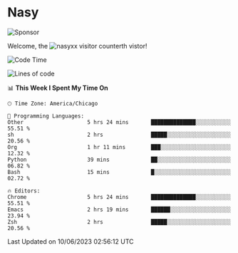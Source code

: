 # Nasy

<!--
<p align="center">
<img height="200" src="https://github-readme-stats.vercel.app/api?username=nasyxx&count_private=true&show_icons=true&theme=dracula&include_all_commits=true"/>
<img height="200" src="https://github-readme-stats.vercel.app/api/top-langs/?username=nasyxx&theme=dracula&hide=html,jupyter+notebook&count_private=true&show_icons=true"/>
</p>

  
----------------
-->

![Sponsor](https://img.shields.io/static/v1.svg?label=Sponsor&message=%E2%9D%A4&logo=GitHub&style=flat&color=pink)
 
Welcome, the ![nasyxx visitor counter](https://count.getloli.com/get/@nasyxx?theme=rule34)th vistor!
 
<!--START_SECTION:waka-->
![Code Time](http://img.shields.io/badge/Code%20Time-3%2C562%20hrs%2024%20mins-blue)

![Lines of code](https://img.shields.io/badge/From%20Hello%20World%20I%27ve%20Written-6.3%20million%20lines%20of%20code-blue)

📊 **This Week I Spent My Time On** 

```text
🕑︎ Time Zone: America/Chicago

💬 Programming Languages: 
Other                    5 hrs 24 mins       ██████████████░░░░░░░░░░░   55.51 % 
sh                       2 hrs               █████░░░░░░░░░░░░░░░░░░░░   20.56 % 
Org                      1 hr 11 mins        ███░░░░░░░░░░░░░░░░░░░░░░   12.32 % 
Python                   39 mins             ██░░░░░░░░░░░░░░░░░░░░░░░   06.82 % 
Bash                     15 mins             █░░░░░░░░░░░░░░░░░░░░░░░░   02.72 % 

🔥 Editors: 
Chrome                   5 hrs 24 mins       ██████████████░░░░░░░░░░░   55.51 % 
Emacs                    2 hrs 19 mins       ██████░░░░░░░░░░░░░░░░░░░   23.94 % 
Zsh                      2 hrs               █████░░░░░░░░░░░░░░░░░░░░   20.56 % 
```


 Last Updated on 10/06/2023 02:56:12 UTC
<!--END_SECTION:waka-->

<!-- ![visitors](https://visitor-badge.laobi.icu/badge?page_id=nasyxx.nasyxx) -->
